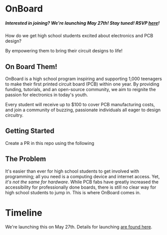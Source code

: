 # OnBoard

##### Interested in joining? We're launching May 27th! Stay tuned! RSVP [here](https://onboard.hackclub.com/)!
<!-- Head over to [`DIRECTIONS.md`](./DIRECTIONS.md) to get started! -->

How do we get high school students excited about electronics and PCB design? 

By empowering them to bring their circuit designs to life!

## On Board Them!
OnBoard is a high school program inspiring and supporting 1,000 teenagers to make their first printed circuit board (PCB) within one year. By providing funding, tutorials, and an open-source community, we aim to reignite the passion for electronics in today's youth. 

Every student will receive up to $100 to cover PCB manufacturing costs, and join a community of buzzing, passionate individuals all eager to design circuitry.

## Getting Started
Create a PR in this repo using the following 

## The Problem
It's easier than ever for high school students to get involved with programming; all you need is a computing device and internet access. Yet, *it's not the same for hardware*. While PCB fabs have greatly increased the accessibility for professionally done boards, there is still no clear way for high school students to jump in. This is where OnBoard comes in.

# Timeline

We're launching this on May 27th. Details for launching [are found here](meta/2023-05-12_PROJECT_SCOPE.md#timeline-and-schedule).
